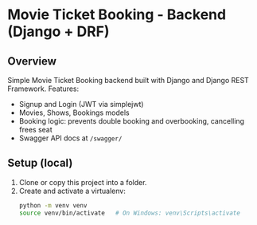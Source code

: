 # Movie Ticket Booking - Backend (Django + DRF)

## Overview
Simple Movie Ticket Booking backend built with Django and Django REST Framework.
Features:
- Signup and Login (JWT via simplejwt)
- Movies, Shows, Bookings models
- Booking logic: prevents double booking and overbooking, cancelling frees seat
- Swagger API docs at `/swagger/`

## Setup (local)
1. Clone or copy this project into a folder.
2. Create and activate a virtualenv:
   ```bash
   python -m venv venv
   source venv/bin/activate   # On Windows: venv\Scripts\activate
